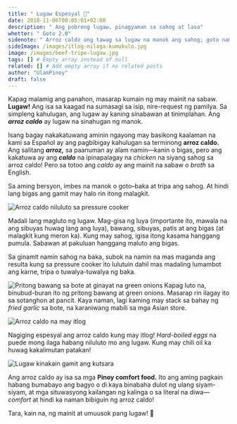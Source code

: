 ```yaml
---
title: " Lugaw Espesyal 🍲"
date: 2018-11-06T00:05:01+02:00
description: " Ang pobreng lugaw, pinagyaman sa sahog at lasa"
whetter: " Goto 2.0"
sidenote: " Arroz caldo ang tawag sa lugaw na manok ang sahog; goto naman ang tawag kapag bituka ang sahog ng lugaw. Espesyal ang anumang lugaw kapag sinamahan ng nilagang itlog."
sideImage: /images/itlog-nilaga-kumukulo.jpg
image: /images/beef-tripe-lugaw.jpg
tags: [] # Empty array instead of null
related: [] # Add empty array if no related posts
author: "UlamPinoy"
draft: false
---
```


Kapag malamig ang panahon, masarap kumain ng may mainit na sabaw. **Lugaw!** Ang isa sa kaagad na sumasagi sa isip, nire-request ng pamilya. Sa simpleng kahulugan, ang lugaw ay kaning sinabawan at tinimplahan. Ang **_arroz caldo_** ay lugaw na sinahugan ng manok.

Isang bagay nakakatuwang aminin ngayong may basikong kaalaman na kami sa Español ay ang pagbibigay kahulugan sa terminong **arroz caldo.** Ang salitang **_arroz,_** sa paanuman ay alam namin—kanin o bigas, pero ang kakatuwa ay ang **_caldo_** na ipinapalagay na _chicken_ na siyang sahog sa arroz caldo! Pero sa totoo ang _caldo_ ay ang mainit na sabaw o _broth_ sa English.

Sa aming bersyon, imbes na manok o goto–baka at tripa ang sahog. At hindi lang bigas ang gamit may halo rin itong malagkit.

![Arroz caldo niluluto sa pressure cooker](/images/lugaw-pressurre-ccoker.jpg)

Madali lang magluto ng lugaw. Mag-gisa ng luya (importante ito, mawala na ang sibuyas huwag lang ang luya), bawang, sibuyas, patis at ang bigas (at malagkit kung meron ka). Kung may sahog, igisa itong kasama hanggang pumula. Sabawan at pakuluan hanggang maluto ang bigas.

Sa ginamit namin sahog na baka, subok na namin na mas maganda ang resulta kung sa pressure cooker ito lulutuin dahil mas madaling lumambot ang karne, tripa o tuwalya-tuwalya ng baka.

![Pritong bawang sa bote at ginayat na green onions](/images/fried-garlic-green-onions.jpg)
Kapag luto na, binubud-buran ito ng pritong bawang at green onions. Masarap rin ilagay ito sa sotanghon at pancit. Kaya naman, lagi kaming may stack sa bahay ng _fried garlic_ sa bote, na karaniwang mabili sa mga Asian store.

<img class="wide" src="/images/lugaw-espesyal-itlog.jpg" alt="Arroz caldo na may itlog">

Nagiging espesyal ang arroz caldo kung may itlog! _Hard-boiled eggs_ na puede mong ilaga habang niluluto mo ang lugaw. Kung may chili oil ka huwag kakalimutan patakan!

![Lugaw kinakain gamit ang kutsara](/images/lugaw-tripa-spoon.jpg)

Ang arroz caldo ay isa sa mga **Pinoy comfort food.** Ito ang aming pagkain habang bumabayo ang bagyo o di kaya binabaha dulot ng ulang siyam-siyam, at mga situwasyong kailangan ng kalinga o sa literal na diwa—_comfort_ at hindi ka naman bibiguin ng arroz caldo!

Tara, kain na, ng mainit at umuusok pang lugaw! 🍲
